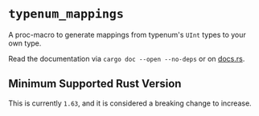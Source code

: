 # `typenum_mappings`

A proc-macro to generate mappings from typenum's `UInt` types to your own type.

Read the documentation via `cargo doc --open --no-deps` or on [docs.rs](https://docs.rs/typenum_mappings).

## Minimum Supported Rust Version

This is currently `1.63`, and it is considered a breaking change to increase.
